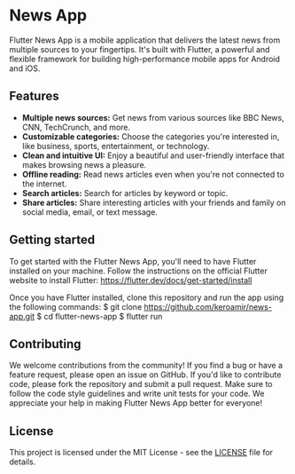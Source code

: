 # News App

Flutter News App is a mobile application that delivers the latest news from multiple sources to your fingertips. It's built with Flutter, a powerful and flexible framework for building high-performance mobile apps for Android and iOS.

## Features

- **Multiple news sources:** Get news from various sources like BBC News, CNN, TechCrunch, and more.
- **Customizable categories:** Choose the categories you're interested in, like business, sports, entertainment, or technology.
- **Clean and intuitive UI:** Enjoy a beautiful and user-friendly interface that makes browsing news a pleasure.
- **Offline reading:** Read news articles even when you're not connected to the internet.
- **Search articles:** Search for articles by keyword or topic.
- **Share articles:** Share interesting articles with your friends and family on social media, email, or text message.


## Getting started

To get started with the Flutter News App, you'll need to have Flutter installed on your machine. Follow the instructions on the official Flutter website to install Flutter: https://flutter.dev/docs/get-started/install

Once you have Flutter installed, clone this repository and run the app using the following commands:
$ git clone https://github.com/keroamir/news-app.git
$ cd flutter-news-app
$ flutter run


## Contributing

We welcome contributions from the community! If you find a bug or have a feature request, please open an issue on GitHub. If you'd like to contribute code, please fork the repository and submit a pull request. Make sure to follow the code style guidelines and write unit tests for your code. We appreciate your help in making Flutter News App better for everyone! 

## License

This project is licensed under the MIT License - see the [LICENSE](LICENSE) file for details.


